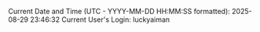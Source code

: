 Current Date and Time (UTC - YYYY-MM-DD HH:MM:SS formatted): 2025-08-29 23:46:32
Current User's Login: luckyaiman
